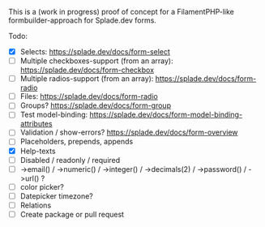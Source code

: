 This is a (work in progress) proof of concept for a FilamentPHP-like formbuilder-approach for Splade.dev forms.

Todo:
- [x] Selects: https://splade.dev/docs/form-select
- [ ] Multiple checkboxes-support (from an array): https://splade.dev/docs/form-checkbox
- [ ] Multiple radios-support (from an array): https://splade.dev/docs/form-radio
- [ ] Files: https://splade.dev/docs/form-radio
- [ ] Groups? https://splade.dev/docs/form-group
- [ ] Test model-binding: https://splade.dev/docs/form-model-binding-attributes
- [ ] Validation / show-errors? https://splade.dev/docs/form-overview
- [ ] Placeholders, prepends, appends
- [x] Help-texts
- [ ] Disabled / readonly / required
- [ ] ->email() / ->numeric() / ->integer() / ->decimals(2) / ->password() / ->url() ?
- [ ] color picker?
- [ ] Datepicker timezone?
- [ ] Relations
- [ ] Create package or pull request
